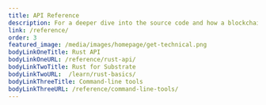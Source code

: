 ```yaml
---
title: API Reference
description: For a deeper dive into the source code and how a blockchain is built from core components written in Rust, explore the reference documentation.
link: /reference/
order: 3
featured_image: /media/images/homepage/get-technical.png
bodyLinkOneTitle: Rust API
bodyLinkOneURL: /reference/rust-api/
bodyLinkTwoTitle: Rust for Substrate
bodyLinkTwoURL:  /learn/rust-basics/
bodyLinkThreeTitle: Command-line tools
bodyLinkThreeURL: /reference/command-line-tools/
---
```

